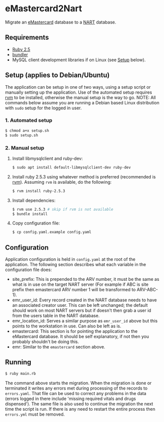 # eMastercard2Nart

Migrate an [eMastercard](https://github.com/HISMalawi/E-MasterCard-BackEnd) database
to a [NART](https://github.com/HISMalawi/BHT-Core-Apps-ART) database.

## Requirements

- [Ruby 2.5](https://ruby-lang.org)
- [bundler](https://bundler.io)
- MySQL client development libraries if on Linux (see [Setup](#setup) below).

## Setup (applies to Debian/Ubuntu)

The application can be setup in one of two ways, using a setup script or manually
setting up the application. Use of the automated setup requires
[rvm](https://rvm.io/rvm/install) to be installed, otherwise the manual setup is
the way to go. NOTE: All commands below assume you are running a Debian based
Linux distribution with `sudo` setup for the logged in user.

### 1. Automated setup

```bash
$ chmod a+x setup.sh
$ sudo setup.sh
```

### 2. Manual setup

1. Install libmysqlclient and ruby-dev:

    ```bash
    $ sudo apt install default-libmysqlclient-dev ruby-dev
    ```

2. Install ruby 2.5.3 using whatever method is preferred (recommended is
   [rvm](https://rvm.io/rvm/install)). Assuming `rvm` is available, do the
   following:

   ```bash
   $ rvm install ruby-2.5.3
   ```

3. Install dependencies:

    ```bash
    $ rvm use 2.5.3 # skip if rvm is not available
    $ bundle install
    ```
4. Copy configuration file:

    ```bash
    $ cp config.yaml.example config.yaml
    ```

## Configuration

Application configuration is held in `config.yaml` at the root of the application.
The following section describes what each variable in the configuration file
does:

  * site_prefix: This is prepended to the ARV number, it must be the same as what
                 is in use on the target NART server (For example if ABC is site prefix then emastercard ARV number 1 will be transformed to ARV-ABC-1).
  * emr_user_id: Every record created in the NART database needs to have an associated
                 creator user. This can be left unchanged; the default should work on
                 most NART servers but if doesn't then grab a user id from the users
                 table in the NART database.
  * emr_location_id: Serves a similar purpose as `emr_user_id` above but this points to
                     the workstation in use. Can also be left as is.
  * emastercard: This section is for pointing the application to the eMastercard database.
                 It should be self explanatory, if not then you probably shouldn't be doing this.
  * emr: Similar to the `emastercard` section above.

## Running

```bash
$ ruby main.rb
```

The command above starts the migration. When the migration is done or terminated it writes
any errors met during processing of the records to `errors.yaml`. That file can be used to
correct any problems in the data (errors logged in there include 'missing required vitals and drugs dispensed').
The same file is also used to continue the migration the next time the script is run.
If there is any need to restart the entire process then `errors.yml` must be removed.
